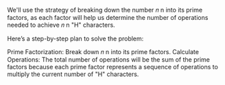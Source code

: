 We'll use the strategy of breaking down the number 
𝑛
n into its prime factors, as each factor will help us determine the number of operations needed to achieve 
𝑛
n "H" characters.

Here’s a step-by-step plan to solve the problem:

Prime Factorization: Break down 
𝑛
n into its prime factors.
Calculate Operations: The total number of operations will be the sum of the prime factors because each prime factor represents a sequence of operations to multiply the current number of "H" characters.